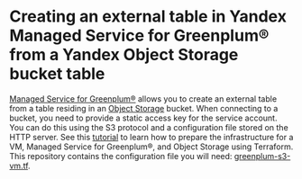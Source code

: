 # Creating an external table in Yandex Managed Service for Greenplum® from a Yandex Object Storage bucket table

[Managed Service for Greenplum®](https://yandex.cloud/docs/managed-greenplum) allows you to create an external table from a table residing in an [Object Storage](https://yandex.cloud/docs/storage) bucket. When connecting to a bucket, you need to provide a static access key for the service account. You can do this using the S3 protocol and a configuration file stored on the HTTP server. See this [tutorial](greenplum-s3-vm.tf) to learn how to prepare the infrastructure for a VM, Managed Service for Greenplum®, and Object Storage using Terraform. This repository contains the configuration file you will need: [greenplum-s3-vm.tf](greenplum-s3-vm.tf).
